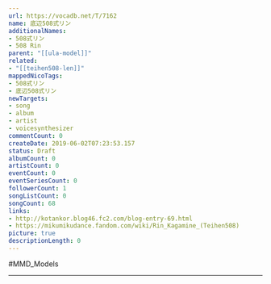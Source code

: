 ```yaml
---
url: https://vocadb.net/T/7162
name: 底辺508式リン
additionalNames: 
- 508式リン
- 508 Rin
parent: "[[ula-model]]"
related:
- "[[teihen508-len]]"
mappedNicoTags:
- 508式リン
- 底辺508式リン
newTargets:
- song
- album
- artist
- voicesynthesizer
commentCount: 0
createDate: 2019-06-02T07:23:53.157
status: Draft
albumCount: 0
artistCount: 0
eventCount: 0
eventSeriesCount: 0
followerCount: 1
songListCount: 0
songCount: 68
links: 
- http://kotankor.blog46.fc2.com/blog-entry-69.html
- https://mikumikudance.fandom.com/wiki/Rin_Kagamine_(Teihen508)
picture: true
descriptionLength: 0
---
```


#MMD_Models



---

